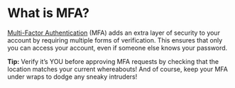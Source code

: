 # What is MFA?

[Multi-Factor Authentication](https://employees.senecapolytechnic.ca/spaces/62/it-security/blogs/general/14873/mfa-it-s-me-and-i-can-prove-it "https://employees.senecapolytechnic.ca/spaces/62/it-security/blogs/general/14873/mfa-it-s-me-and-i-can-prove-it") (MFA) adds an extra layer of security to your account by requiring multiple forms of verification. This ensures that only you can access your account, even if someone else knows your password.

**Tip:** Verify it’s YOU before approving MFA requests by checking that the location matches your current whereabouts! And of course, keep your MFA under wraps to dodge any sneaky intruders!
